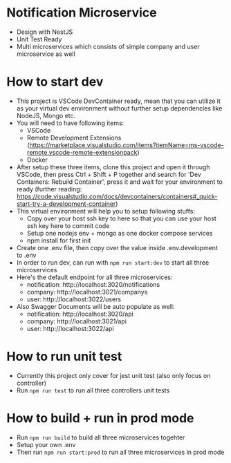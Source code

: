 # Notification Microservice

- Design with NestJS
- Unit Test Ready
- Multi microservices which consists of simple company and user microservice as well


# How to start dev

- This project is VSCode DevContainer ready, mean that you can utilize it as your virtual dev environment without further setup dependencies like NodeJS, Mongo etc.
- You will need to have following items:
  - VSCode
  - Remote Development Extensions (https://marketplace.visualstudio.com/items?itemName=ms-vscode-remote.vscode-remote-extensionpack)
  - Docker
- After setup these three items, clone this project and open it through VSCode, then press Ctrl + Shift + P together and search for 'Dev Containers: Rebuild Container', press it and wait for your environment to ready (further reading: https://code.visualstudio.com/docs/devcontainers/containers#_quick-start-try-a-development-container)
- This virtual environment will help you to setup following stuffs:
  - Copy over your host ssh key to here so that you can use your host ssh key here to commit code
  - Setup one nodejs env + mongo as one docker compose services
  - npm install for first init
- Create one .env file, then copy over the value inside .env.development to .env
- In order to run dev, can run with `npm run start:dev` to start all three microservices
- Here's the default endpoint for all three microservices:
  - notification: http://localhost:3020/notifications
  - company: http://localhost:3021/companys
  - user: http://localhost:3022/users
- Also Swagger Documents will be auto populate as well:
  - notification: http://localhost:3020/api
  - company: http://localhost:3021/api
  - user: http://localhost:3022/api

# How to run unit test

- Currently this project only cover for jest unit test (also only focus on controller)
- Run `npm run test` to run all three controllers unit tests

# How to build + run in prod mode

- Run `npm run build` to build all three microservices togehter
- Setup your own .env
- Then run `npm run start:prod` to run all three microservices in prod mode